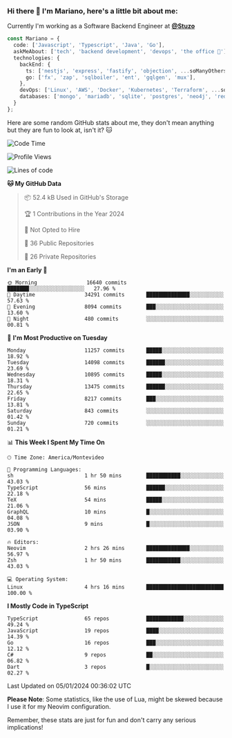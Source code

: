 ### Hi there 👋 I'm Mariano, here's a little bit about me:

Currently I'm working as a Software Backend Engineer at [**@Stuzo**](https://www.stuzo.com/)

```ts
const Mariano = {
  code: ['Javascript', 'Typescript', 'Java', 'Go'],
  askMeAbout: ['tech', 'backend development', 'devops', 'the office 💼'],
  technologies: {
    backEnd: {
      ts: ['nestjs', 'express', 'fastify', 'objection', ...soManyOthersFrameworks],
      go: ['fx', 'zap', 'sqlboiler', 'ent', 'gqlgen', 'mux'],
    },
    devOps: ['Linux', 'AWS', 'Docker', 'Kubernetes', 'Terraform', ...soManyOthersTools],
    databases: ['mongo', 'mariadb', 'sqlite', 'postgres', 'neo4j', 'redis', ...],
  }
};
```

Here are some random GitHub stats about me, they don't mean anything but they are fun to look at, isn't it? 🐱

<!--START_SECTION:waka-->
![Code Time](http://img.shields.io/badge/Code%20Time-1%2C458%20hrs%2027%20mins-blue)

![Profile Views](http://img.shields.io/badge/Profile%20Views-0-blue)

![Lines of code](https://img.shields.io/badge/From%20Hello%20World%20I%27ve%20Written-13.2%20million%20lines%20of%20code-blue)

**🐱 My GitHub Data** 

> 📦 52.4 kB Used in GitHub's Storage 
 > 
> 🏆 1 Contributions in the Year 2024
 > 
> 🚫 Not Opted to Hire
 > 
> 📜 36 Public Repositories 
 > 
> 🔑 26 Private Repositories 
 > 
**I'm an Early 🐤** 

```text
🌞 Morning                16640 commits       ███████░░░░░░░░░░░░░░░░░░   27.96 % 
🌆 Daytime                34291 commits       ██████████████░░░░░░░░░░░   57.63 % 
🌃 Evening                8094 commits        ███░░░░░░░░░░░░░░░░░░░░░░   13.60 % 
🌙 Night                  480 commits         ░░░░░░░░░░░░░░░░░░░░░░░░░   00.81 % 
```
📅 **I'm Most Productive on Tuesday** 

```text
Monday                   11257 commits       █████░░░░░░░░░░░░░░░░░░░░   18.92 % 
Tuesday                  14098 commits       ██████░░░░░░░░░░░░░░░░░░░   23.69 % 
Wednesday                10895 commits       █████░░░░░░░░░░░░░░░░░░░░   18.31 % 
Thursday                 13475 commits       ██████░░░░░░░░░░░░░░░░░░░   22.65 % 
Friday                   8217 commits        ███░░░░░░░░░░░░░░░░░░░░░░   13.81 % 
Saturday                 843 commits         ░░░░░░░░░░░░░░░░░░░░░░░░░   01.42 % 
Sunday                   720 commits         ░░░░░░░░░░░░░░░░░░░░░░░░░   01.21 % 
```


📊 **This Week I Spent My Time On** 

```text
🕑︎ Time Zone: America/Montevideo

💬 Programming Languages: 
sh                       1 hr 50 mins        ███████████░░░░░░░░░░░░░░   43.03 % 
TypeScript               56 mins             ██████░░░░░░░░░░░░░░░░░░░   22.18 % 
TeX                      54 mins             █████░░░░░░░░░░░░░░░░░░░░   21.06 % 
GraphQL                  10 mins             █░░░░░░░░░░░░░░░░░░░░░░░░   04.08 % 
JSON                     9 mins              █░░░░░░░░░░░░░░░░░░░░░░░░   03.90 % 

🔥 Editors: 
Neovim                   2 hrs 26 mins       ██████████████░░░░░░░░░░░   56.97 % 
Zsh                      1 hr 50 mins        ███████████░░░░░░░░░░░░░░   43.03 % 

💻 Operating System: 
Linux                    4 hrs 16 mins       █████████████████████████   100.00 % 
```

**I Mostly Code in TypeScript** 

```text
TypeScript               65 repos            ████████████░░░░░░░░░░░░░   49.24 % 
JavaScript               19 repos            ████░░░░░░░░░░░░░░░░░░░░░   14.39 % 
Go                       16 repos            ███░░░░░░░░░░░░░░░░░░░░░░   12.12 % 
C#                       9 repos             ██░░░░░░░░░░░░░░░░░░░░░░░   06.82 % 
Dart                     3 repos             █░░░░░░░░░░░░░░░░░░░░░░░░   02.27 % 
```




 Last Updated on 05/01/2024 00:36:02 UTC
<!--END_SECTION:waka-->

**Please Note**: Some statistics, like the use of Lua, might be skewed because I use it for my Neovim configuration.

Remember, these stats are just for fun and don't carry any serious implications!
